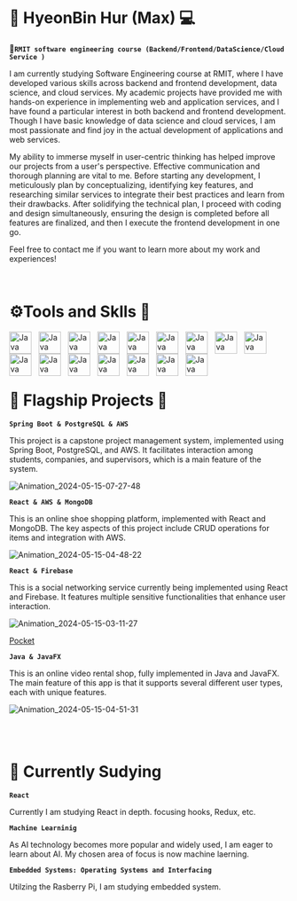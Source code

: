 # :koala: HyeonBin Hur (Max) 💻

**:school:`RMIT software engineering course (Backend/Frontend/DataScience/Cloud Service )`**

I am currently studying Software Engineering course at RMIT, where I have developed various skills across backend and frontend development, data science, and cloud services. My academic projects have provided me with hands-on experience in implementing web and application services, and I have found a particular interest in both backend and frontend development. Though I have basic knowledge of data science and cloud services, I am most passionate and find joy in the actual development of applications and web services.

My ability to immerse myself in user-centric thinking has helped improve our projects from a user's perspective. Effective communication and thorough planning are vital to me. Before starting any development, I meticulously plan by conceptualizing, identifying key features, and researching similar services to integrate their best practices and learn from their drawbacks. After solidifying the technical plan, I proceed with coding and design simultaneously, ensuring the design is completed before all features are finalized, and then I execute the frontend development in one go.

Feel free to contact me if you want to learn more about my work and experiences!

<br />

# ⚙️Tools and Sklls 🔨
<p>
 
 <img align="left" alt="Java" width="40px" style="padding-right:10px" src="https://cdn.jsdelivr.net/gh/devicons/devicon@latest/icons/cplusplus/cplusplus-original.svg" />       
<img align="left" alt="Java" width="40px" style="padding-right:10px" src="https://cdn.jsdelivr.net/gh/devicons/devicon@latest/icons/java/java-original-wordmark.svg" />
<img align="left" alt="Java" width="40px" style="padding-right:10px" src="https://cdn.jsdelivr.net/gh/devicons/devicon@latest/icons/swift/swift-original.svg" />
<img align="left" alt="Java" width="40px" style="padding-right:10px" src="https://cdn.jsdelivr.net/gh/devicons/devicon@latest/icons/javascript/javascript-original.svg" />
<img align="left" alt="Java" width="40px" style="padding-right:10px" src="https://cdn.jsdelivr.net/gh/devicons/devicon@latest/icons/html5/html5-original.svg" />
<img align="left" alt="Java" width="40px" style="padding-right:10px" src="https://cdn.jsdelivr.net/gh/devicons/devicon@latest/icons/css3/css3-original.svg" />
<img align="left" alt="Java" width="40px" style="padding-right:10px" src="https://cdn.jsdelivr.net/gh/devicons/devicon@latest/icons/tailwindcss/tailwindcss-original.svg" />
<img align="left" alt="Java" width="40px" style="padding-right:10px" src="https://cdn.jsdelivr.net/gh/devicons/devicon@latest/icons/bootstrap/bootstrap-original-wordmark.svg" />
<img align="left" alt="Java" width="40px" style="padding-right:10px" src="https://cdn.jsdelivr.net/gh/devicons/devicon@latest/icons/react/react-original.svg" />
<img align="left" alt="Java" width="40px" style="padding-right:10px" src="https://cdn.jsdelivr.net/gh/devicons/devicon@latest/icons/postgresql/postgresql-original.svg" />       
<img align="left" alt="Java" width="40px" style="padding-right:10px" src="https://cdn.jsdelivr.net/gh/devicons/devicon@latest/icons/firebase/firebase-original-wordmark.svg" />
<img align="left" alt="Java" width="40px" style="padding-right:10px" src="https://cdn.jsdelivr.net/gh/devicons/devicon@latest/icons/amazonwebservices/amazonwebservices-original-wordmark.svg" />
<img align="left" alt="Java" width="40px" style="padding-right:10px" src="https://cdn.jsdelivr.net/gh/devicons/devicon@latest/icons/androidstudio/androidstudio-original-wordmark.svg" />
<img align="left" alt="Java" width="40px" style="padding-right:10px" src="https://cdn.jsdelivr.net/gh/devicons/devicon@latest/icons/spring/spring-original.svg" />
<img align="left" alt="Java" width="40px" style="padding-right:10px" src="https://cdn.jsdelivr.net/gh/devicons/devicon@latest/icons/jupyter/jupyter-original-wordmark.svg" />
<img align="left" alt="Java" width="40px" style="padding-right:10px" src="https://cdn.jsdelivr.net/gh/devicons/devicon@latest/icons/mysql/mysql-original-wordmark.svg" />
</p>

<br />
<br />
<br />
<br />



# :page_with_curl: Flagship Projects :file_folder:
**`Spring Boot & PostgreSQL & AWS`**

This project is a capstone project management system, implemented using Spring Boot, PostgreSQL, and AWS. It facilitates interaction among students, companies, and supervisors, which is a main feature of the system.

![Animation_2024-05-15-07-27-48](https://github.com/hyeonbinHur/CapstoneProjectManagementSystem/assets/160996936/d9865402-9908-4dca-a282-4de23c425de3)

**`React & AWS & MongoDB`**

This is an online shoe shopping platform, implemented with React and MongoDB. The key aspects of this project include CRUD operations for items and integration with AWS.

![Animation_2024-05-15-04-48-22](https://github.com/hyeonbinHur/CapstoneProjectManagementSystem/assets/160996936/f7b301bd-81e8-489d-b460-28f3a9b86db3)


**`React & Firebase`**

This is a social networking service currently being implemented using React and Firebase. It features multiple sensitive functionalities that enhance user interaction.

![Animation_2024-05-15-03-11-27](https://github.com/hyeonbinHur/hyeonbinHur/assets/160996936/d0e2c8e0-7162-4778-b93e-7a836c3a7677)

<a href="https://github.com/hyeonbinHur/DDock-DDock">Pocket</a>


**`Java & JavaFX`**

This is an online video rental shop, fully implemented in Java and JavaFX. The main feature of this app is that it supports several different user types, each with unique features.

![Animation_2024-05-15-04-51-31](https://github.com/hyeonbinHur/CapstoneProjectManagementSystem/assets/160996936/c4136c8c-4ce8-428b-8449-7a5558f86654)

<br />
<br />



# :seedling: Currently Sudying

**`React`**

Currently I am studying React in depth. focusing hooks, Redux, etc.




**`Machine Learninig`**

As AI technology becomes more popular and widely used, I am eager to learn about AI. My chosen area of focus is now machine laerning.

**`Embedded Systems: Operating Systems and Interfacing`**

Utilzing the Rasberry Pi, I am studying embedded system.


          
          
                   
          
          
          
          
          
